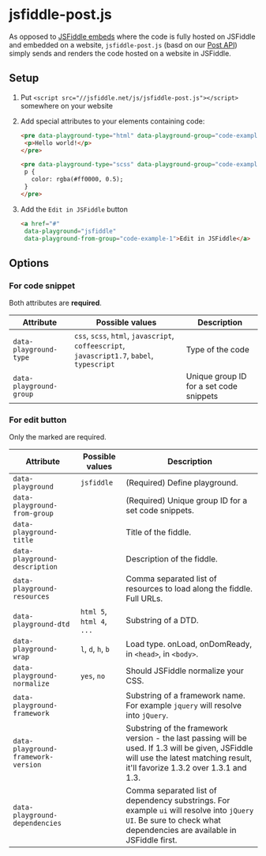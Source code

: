 # jsfiddle-post.js

As opposed to [JSFiddle embeds](https://medium.com/jsfiddle-updates/new-jsfiddle-embeds-93ab7a51ee11)
where the code is fully hosted on JSFiddle and embedded on a website,
`jsfiddle-post.js` (basd on our [Post API](http://doc.jsfiddle.net/api/post.html)) simply sends and
renders the code hosted on a website in JSFiddle.

## Setup

1. Put `<script src="//jsfiddle.net/js/jsfiddle-post.js"></script>` somewhere on your website
2. Add special attributes to your elements containing code:

   ```html
   <pre data-playground-type="html" data-playground-group="code-example-1">
    <p>Hello world!</p>
   </pre>
   ```

   ```html
   <pre data-playground-type="scss" data-playground-group="code-example-1">
    p {
      color: rgba(#ff0000, 0.5);
    }
   </pre>
   ```

3. Add the `Edit in JSFiddle` button

   ```html
   <a href="#"
    data-playground="jsfiddle"
    data-playground-from-group="code-example-1">Edit in JSFiddle</a>
   ```

## Options

### For code snippet

Both attributes are **required**.

Attribute  | Possible values | Description
---------- | --------------- | -----------
`data-playground-type` | `css`, `scss`, `html`, `javascript`, `coffeescript`, `javascript1.7`, `babel`, `typescript` | Type of the code
`data-playground-group` | | Unique group ID for a set code snippets

### For edit button

Only the marked are required.

Attribute  | Possible values | Description
---------- | --------------- | -----------
`data-playground` | `jsfiddle` | (Required) Define playground.
`data-playground-from-group` | | (Required) Unique group ID for a set code snippets.
`data-playground-title` | | Title of the fiddle.
`data-playground-description` | | Description of the fiddle.
`data-playground-resources` | | Comma separated list of resources to load along the fiddle. Full URLs.
`data-playground-dtd` | `html 5`, `html 4`, `...` | Substring of a DTD.
`data-playground-wrap` | `l`, `d`, `h`, `b` | Load type. onLoad, onDomReady, in `<head>`, in `<body>`.
`data-playground-normalize` | `yes`, `no` | Should JSFiddle normalize your CSS.
`data-playground-framework` | | Substring of a framework name. For example `jquery` will resolve into `jQuery`.
`data-playground-framework-version` | | Substring of the framework version - the last passing will be used. If 1.3 will be given, JSFiddle will use the latest matching result, it'll favorize 1.3.2 over 1.3.1 and 1.3.
`data-playground-dependencies` | | Comma separated list of dependency substrings. For example `ui` will resolve into `jQuery UI`. Be sure to check what dependencies are available in JSFiddle first.
